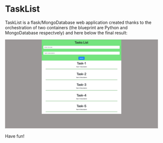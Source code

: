 TaskList 
===========

TaskList is a flask/MongoDatabase web application created thanks to the orchestration of two containers (the blueprint are Python and MongoDatabase respectvely) and here below the final result:

![pics](pics/screenshot.png)

Have fun!
